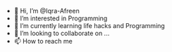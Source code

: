 - 👋 Hi, I’m @Iqra-Afreen
- 👀 I’m interested in Programming
- 🌱 I’m currently learning life hacks and Programming 
- 💞️ I’m looking to collaborate on ...
- 📫 How to reach me 

<!---
Iqra-Afreen/Iqra-Afreen is a ✨ special ✨ repository because its `README.md` (this file) appears on your GitHub profile.
You can click the Preview link to take a look at your changes.
--->
